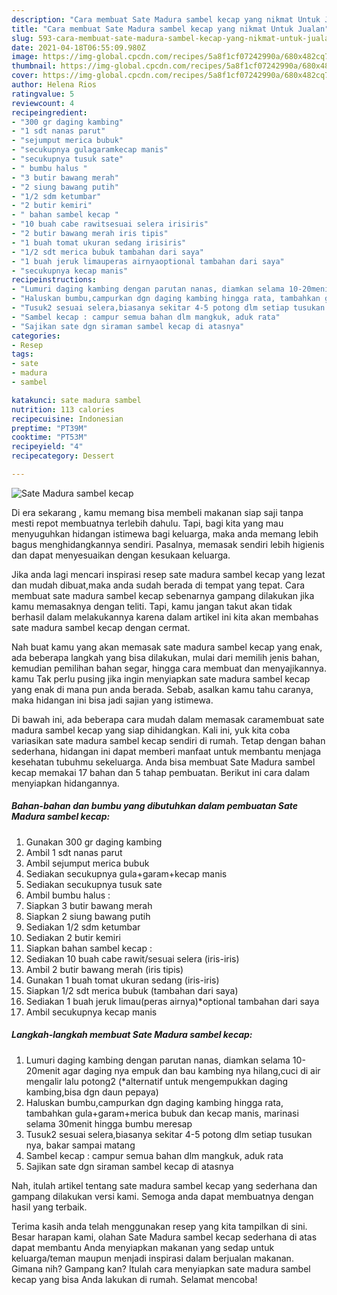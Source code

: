 ```yaml
---
description: "Cara membuat Sate Madura sambel kecap yang nikmat Untuk Jualan"
title: "Cara membuat Sate Madura sambel kecap yang nikmat Untuk Jualan"
slug: 593-cara-membuat-sate-madura-sambel-kecap-yang-nikmat-untuk-jualan
date: 2021-04-18T06:55:09.980Z
image: https://img-global.cpcdn.com/recipes/5a8f1cf07242990a/680x482cq70/sate-madura-sambel-kecap-foto-resep-utama.jpg
thumbnail: https://img-global.cpcdn.com/recipes/5a8f1cf07242990a/680x482cq70/sate-madura-sambel-kecap-foto-resep-utama.jpg
cover: https://img-global.cpcdn.com/recipes/5a8f1cf07242990a/680x482cq70/sate-madura-sambel-kecap-foto-resep-utama.jpg
author: Helena Rios
ratingvalue: 5
reviewcount: 4
recipeingredient:
- "300 gr daging kambing"
- "1 sdt nanas parut"
- "sejumput merica bubuk"
- "secukupnya gulagaramkecap manis"
- "secukupnya tusuk sate"
- " bumbu halus "
- "3 butir bawang merah"
- "2 siung bawang putih"
- "1/2 sdm ketumbar"
- "2 butir kemiri"
- " bahan sambel kecap "
- "10 buah cabe rawitsesuai selera irisiris"
- "2 butir bawang merah iris tipis"
- "1 buah tomat ukuran sedang irisiris"
- "1/2 sdt merica bubuk tambahan dari saya"
- "1 buah jeruk limauperas airnyaoptional tambahan dari saya"
- "secukupnya kecap manis"
recipeinstructions:
- "Lumuri daging kambing dengan parutan nanas, diamkan selama 10-20menit agar daging nya empuk dan bau kambing nya hilang,cuci di air mengalir lalu potong2 (*alternatif untuk mengempukkan daging kambing,bisa dgn daun pepaya)"
- "Haluskan bumbu,campurkan dgn daging kambing hingga rata, tambahkan gula+garam+merica bubuk dan kecap manis, marinasi selama 30menit hingga bumbu meresap"
- "Tusuk2 sesuai selera,biasanya sekitar 4-5 potong dlm setiap tusukan nya, bakar sampai matang"
- "Sambel kecap : campur semua bahan dlm mangkuk, aduk rata"
- "Sajikan sate dgn siraman sambel kecap di atasnya"
categories:
- Resep
tags:
- sate
- madura
- sambel

katakunci: sate madura sambel 
nutrition: 113 calories
recipecuisine: Indonesian
preptime: "PT39M"
cooktime: "PT53M"
recipeyield: "4"
recipecategory: Dessert

---
```



![Sate Madura sambel kecap](https://img-global.cpcdn.com/recipes/5a8f1cf07242990a/680x482cq70/sate-madura-sambel-kecap-foto-resep-utama.jpg)

Di era  sekarang , kamu memang bisa membeli makanan siap saji tanpa mesti repot membuatnya terlebih dahulu. Tapi, bagi kita yang mau menyuguhkan hidangan istimewa bagi keluarga, maka anda memang lebih bagus menghidangkannya sendiri. Pasalnya, memasak sendiri lebih higienis dan dapat menyesuaikan dengan kesukaan keluarga.

Jika anda lagi mencari inspirasi resep sate madura sambel kecap yang lezat dan mudah dibuat,maka anda sudah berada di tempat yang tepat. Cara membuat sate madura sambel kecap  sebenarnya gampang dilakukan jika kamu memasaknya dengan teliti. Tapi, kamu jangan takut akan tidak berhasil dalam melakukannya 
karena dalam artikel ini kita akan membahas sate madura sambel kecap dengan cermat.  



Nah buat kamu yang akan memasak sate madura sambel kecap yang enak, ada beberapa langkah yang bisa dilakukan, mulai dari memilih jenis bahan, kemudian pemilihan bahan segar, hingga cara membuat dan menyajikannya. kamu Tak perlu pusing jika ingin menyiapkan sate madura sambel kecap yang enak di mana pun anda berada. Sebab, asalkan kamu  tahu caranya, maka hidangan ini bisa jadi sajian yang istimewa.

Di bawah ini, ada beberapa cara mudah dalam memasak caramembuat sate madura sambel kecap yang siap dihidangkan. Kali ini, yuk kita coba variasikan sate madura sambel kecap sendiri di rumah. Tetap dengan bahan sederhana, hidangan ini dapat memberi manfaat untuk membantu menjaga kesehatan tubuhmu sekeluarga. Anda bisa membuat Sate Madura sambel kecap memakai 17 bahan dan 5 tahap pembuatan. Berikut ini cara dalam menyiapkan hidangannya.

<!--inarticleads1-->

##### Bahan-bahan dan bumbu yang dibutuhkan dalam pembuatan Sate Madura sambel kecap:

1. Gunakan 300 gr daging kambing
1. Ambil 1 sdt nanas parut
1. Ambil sejumput merica bubuk
1. Sediakan secukupnya gula+garam+kecap manis
1. Sediakan secukupnya tusuk sate
1. Ambil  bumbu halus :
1. Siapkan 3 butir bawang merah
1. Siapkan 2 siung bawang putih
1. Sediakan 1/2 sdm ketumbar
1. Sediakan 2 butir kemiri
1. Siapkan  bahan sambel kecap :
1. Sediakan 10 buah cabe rawit/sesuai selera (iris-iris)
1. Ambil 2 butir bawang merah (iris tipis)
1. Gunakan 1 buah tomat ukuran sedang (iris-iris)
1. Siapkan 1/2 sdt merica bubuk (tambahan dari saya)
1. Sediakan 1 buah jeruk limau(peras airnya)*optional tambahan dari saya
1. Ambil secukupnya kecap manis




<!--inarticleads2-->

##### Langkah-langkah membuat Sate Madura sambel kecap:

1. Lumuri daging kambing dengan parutan nanas, diamkan selama 10-20menit agar daging nya empuk dan bau kambing nya hilang,cuci di air mengalir lalu potong2 (*alternatif untuk mengempukkan daging kambing,bisa dgn daun pepaya)
1. Haluskan bumbu,campurkan dgn daging kambing hingga rata, tambahkan gula+garam+merica bubuk dan kecap manis, marinasi selama 30menit hingga bumbu meresap
1. Tusuk2 sesuai selera,biasanya sekitar 4-5 potong dlm setiap tusukan nya, bakar sampai matang
1. Sambel kecap : campur semua bahan dlm mangkuk, aduk rata
1. Sajikan sate dgn siraman sambel kecap di atasnya




Nah, itulah artikel tentang  sate madura sambel kecap  yang sederhana dan gampang dilakukan versi kami. Semoga anda dapat membuatnya dengan hasil yang terbaik. 

Terima kasih anda telah menggunakan resep yang kita tampilkan di sini. Besar harapan kami, olahan  Sate Madura sambel kecap sederhana di atas dapat membantu Anda menyiapkan makanan yang sedap untuk keluarga/teman maupun menjadi inspirasi dalam berjualan makanan. Gimana nih? Gampang kan? Itulah cara menyiapkan sate madura sambel kecap yang bisa Anda lakukan di rumah. Selamat mencoba!

